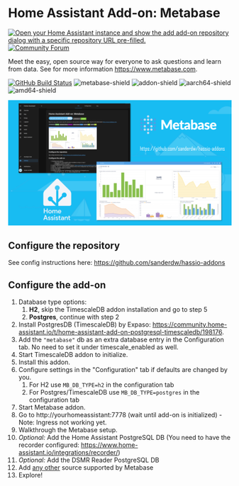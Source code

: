 # Home Assistant Add-on: Metabase

[![Open your Home Assistant instance and show the add add-on repository dialog with a specific repository URL pre-filled.](https://my.home-assistant.io/badges/supervisor_add_addon_repository.svg)](https://my.home-assistant.io/redirect/supervisor_add_addon_repository/?repository_url=https%3A%2F%2Fgithub.com%2Fsanderdw%2Fhassio-addons)
[![Community Forum][forum-shield]][forum]

Meet the easy, open source way for everyone to ask questions and learn from data. See for more information https://www.metabase.com.

[![GitHub Build Status](https://github.com/sanderdw/hassio-addons/workflows/Metabase/badge.svg?logo=github)](https://github.com/sanderdw/hassio-addons/actions) ![metabase-shield] ![addon-shield] ![aarch64-shield] ![amd64-shield]

![Metabase](https://raw.githubusercontent.com/sanderdw/hassio-addons/master/images/metabase.png)

## Configure the repository

See config instructions here: https://github.com/sanderdw/hassio-addons

## Configure the add-on

1. Database type options:
   1. **H2**, skip the TimescaleDB addon installation and go to step 5
   2. **Postgres**, continue with step 2
2. Install PostgresDB (TimescaleDB) by Expaso: https://community.home-assistant.io/t/home-assistant-add-on-postgresql-timescaledb/198176.
3. Add the `"metabase"` db as an extra database entry in the Configuration tab. No need to set it under timescale_enabled as well.
4. Start TimescaleDB addon to initialize.
5. Install this addon.
6. Configure settings in the "Configuration" tab if defaults are changed by you.
   1. For H2 use `MB_DB_TYPE=h2` in the configuration tab
   2. For Postgres/TimescaleDB use `MB_DB_TYPE=postgres` in the configuration tab
7. Start Metabase addon.
8. Go to http://yourhomeassistant:7778 (wait until add-on is initialized) - Note: Ingress not working yet.
9. Walkthrough the Metabase setup.
10. _Optional:_ Add the Home Assistant PostgreSQL DB (You need to have the recorder configured: https://www.home-assistant.io/integrations/recorder/)
11. _Optional:_ Add the DSMR Reader PostgreSQL DB
12. Add [any other](https://www.metabase.com/data_sources/) source supported by Metabase
13. Explore!

[aarch64-shield]: https://img.shields.io/badge/aarch64-yes-green.svg?style=flat-square
[amd64-shield]: https://img.shields.io/badge/amd64-yes-green.svg?style=flat-square
[metabase-shield]: https://img.shields.io/badge/Metabase%20Version-%200.56.11-purple.svg?style=flat-square
[addon-shield]: https://img.shields.io/badge/dynamic/json?url=https%3A%2F%2Fgithub.com%2Fsanderdw%2Fhassio-addons%2Fraw%2Frefs%2Fheads%2Fmaster%2Fmetabase%2Fconfig.json&query=version&style=flat-square&label=Addon%20Version
[forum-shield]: https://img.shields.io/badge/community-forum-brightgreen.svg?style=for-the-badge
[forum]: https://community.home-assistant.io/t/metabase-add-on-for-home-assistant/286413